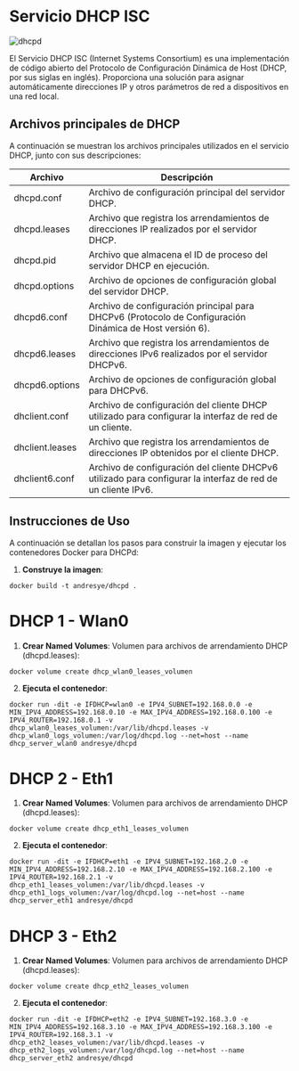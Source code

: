 # Servicio DHCP ISC

![dhcpd](https://github.com/AndresYE/Network_Service_on_Containers/assets/113482367/42a0ef40-f14d-447f-9c46-591f3e705d22)

El Servicio DHCP ISC (Internet Systems Consortium) es una implementación de código abierto del Protocolo de Configuración Dinámica de Host (DHCP, por sus siglas en inglés). Proporciona una solución para asignar automáticamente direcciones IP y otros parámetros de red a dispositivos en una red local.

## Archivos principales de DHCP

A continuación se muestran los archivos principales utilizados en el servicio DHCP, junto con sus descripciones:

| Archivo        | Descripción                                           |
| -------------- | ----------------------------------------------------- |
| dhcpd.conf     | Archivo de configuración principal del servidor DHCP.  |
| dhcpd.leases   | Archivo que registra los arrendamientos de direcciones IP realizados por el servidor DHCP. |
| dhcpd.pid      | Archivo que almacena el ID de proceso del servidor DHCP en ejecución. |
| dhcpd.options  | Archivo de opciones de configuración global del servidor DHCP. |
| dhcpd6.conf    | Archivo de configuración principal para DHCPv6 (Protocolo de Configuración Dinámica de Host versión 6). |
| dhcpd6.leases  | Archivo que registra los arrendamientos de direcciones IPv6 realizados por el servidor DHCPv6. |
| dhcpd6.options | Archivo de opciones de configuración global para DHCPv6. |
| dhclient.conf  | Archivo de configuración del cliente DHCP utilizado para configurar la interfaz de red de un cliente. |
| dhclient.leases | Archivo que registra los arrendamientos de direcciones IP obtenidos por el cliente DHCP. |
| dhclient6.conf | Archivo de configuración del cliente DHCPv6 utilizado para configurar la interfaz de red de un cliente IPv6. |

## Instrucciones de Uso

A continuación se detallan los pasos para construir la imagen y ejecutar los contenedores Docker para DHCPd:
1. **Construye la imagen**:
```shell
docker build -t andresye/dhcpd .
```

# DHCP 1 - Wlan0
1. **Crear Named Volumes**:
Volumen para archivos de arrendamiento DHCP (dhcpd.leases):
 ```shell
docker volume create dhcp_wlan0_leases_volumen
```

2. **Ejecuta el contenedor**:
```shell
docker run -dit -e IFDHCP=wlan0 -e IPV4_SUBNET=192.168.0.0 -e MIN_IPV4_ADDRESS=192.168.0.10 -e MAX_IPV4_ADDRESS=192.168.0.100 -e IPV4_ROUTER=192.168.0.1 -v dhcp_wlan0_leases_volumen:/var/lib/dhcpd.leases -v dhcp_wlan0_logs_volumen:/var/log/dhcpd.log --net=host --name dhcp_server_wlan0 andresye/dhcpd
```

# DHCP 2 - Eth1
1. **Crear Named Volumes**:
Volumen para archivos de arrendamiento DHCP (dhcpd.leases):
 ```shell
docker volume create dhcp_eth1_leases_volumen
```
2. **Ejecuta el contenedor**:
```shell
docker run -dit -e IFDHCP=eth1 -e IPV4_SUBNET=192.168.2.0 -e MIN_IPV4_ADDRESS=192.168.2.10 -e MAX_IPV4_ADDRESS=192.168.2.100 -e IPV4_ROUTER=192.168.2.1 -v dhcp_eth1_leases_volumen:/var/lib/dhcpd.leases -v dhcp_eth1_logs_volumen:/var/log/dhcpd.log --net=host --name dhcp_server_eth1 andresye/dhcpd
```

# DHCP 3 - Eth2
1. **Crear Named Volumes**:
Volumen para archivos de arrendamiento DHCP (dhcpd.leases):
 ```shell
docker volume create dhcp_eth2_leases_volumen
```
2. **Ejecuta el contenedor**:
```shell
docker run -dit -e IFDHCP=eth2 -e IPV4_SUBNET=192.168.3.0 -e MIN_IPV4_ADDRESS=192.168.3.10 -e MAX_IPV4_ADDRESS=192.168.3.100 -e IPV4_ROUTER=192.168.3.1 -v dhcp_eth2_leases_volumen:/var/lib/dhcpd.leases -v dhcp_eth2_logs_volumen:/var/log/dhcpd.log --net=host --name dhcp_server_eth2 andresye/dhcpd
```
